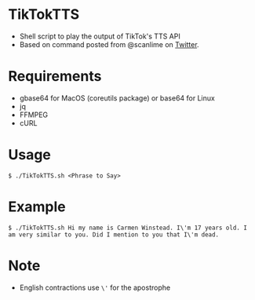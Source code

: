 # TikTokTTS
- Shell script to play the output of TikTok's TTS API
- Based on command posted from @scanlime on [Twitter](https://twitter.com/scanlime/status/1512288857596653568).

# Requirements
- gbase64 for MacOS (coreutils package) or base64 for Linux
- jq
- FFMPEG
- cURL

# Usage
`$ ./TikTokTTS.sh <Phrase to Say>`

# Example
`$ ./TikTokTTS.sh Hi my name is Carmen Winstead. I\'m 17 years old. I am very similar to you. Did I mention to you that I\'m dead.`

# Note
- English contractions use `\'` for the apostrophe

